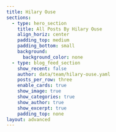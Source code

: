 ```yaml
---
title: Hilary Ouse
sections:
  - type: hero_section
    title: All Posts By Hilary Ouse
    align_horiz: center
    padding_top: medium
    padding_bottom: small
    background:
      background_color: none
  - type: blog_feed_section
    show_recent: false
    author: data/team/hilary-ouse.yaml
    posts_per_row: three
    enable_cards: true
    show_image: true
    show_categories: true
    show_author: true
    show_excerpt: true
    padding_top: none
layout: advanced
---
```

